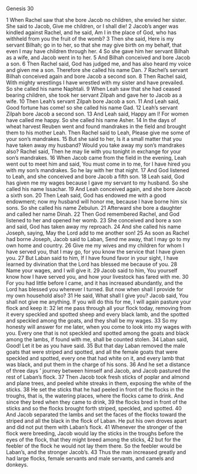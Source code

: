 Genesis 30

1	When Rachel saw that she bore Jacob no children, she envied her sister. She said to Jacob, Give me children, or I shall die!
2	Jacob’s anger was kindled against Rachel, and he said, Am I in the place of God, who has withheld from you the fruit of the womb?
3	Then she said, Here is my servant Bilhah; go in to her, so that she may give birth on my behalf, that even I may have children through her.
4	So she gave him her servant Bilhah as a wife, and Jacob went in to her.
5	And Bilhah conceived and bore Jacob a son.
6	Then Rachel said, God has judged me, and has also heard my voice and given me a son. Therefore she called his name Dan.
7	Rachel’s servant Bilhah conceived again and bore Jacob a second son.
8	Then Rachel said, With mighty wrestlings I have wrestled with my sister and have prevailed. So she called his name Naphtali.
9	When Leah saw that she had ceased bearing children, she took her servant Zilpah and gave her to Jacob as a wife.
10	Then Leah’s servant Zilpah bore Jacob a son.
11	And Leah said, Good fortune has come! so she called his name Gad.
12	Leah’s servant Zilpah bore Jacob a second son.
13	And Leah said, Happy am I! For women have called me happy. So she called his name Asher.
14	In the days of wheat harvest Reuben went and found mandrakes in the field and brought them to his mother Leah. Then Rachel said to Leah, Please give me some of your son’s mandrakes.
15	But she said to her, Is it a small matter that you have taken away my husband? Would you take away my son’s mandrakes also? Rachel said, Then he may lie with you tonight in exchange for your son’s mandrakes.
16	When Jacob came from the field in the evening, Leah went out to meet him and said, You must come in to me, for I have hired you with my son’s mandrakes. So he lay with her that night.
17	And God listened to Leah, and she conceived and bore Jacob a fifth son.
18	Leah said, God has given me my wages because I gave my servant to my husband. So she called his name Issachar.
19	And Leah conceived again, and she bore Jacob a sixth son.
20	Then Leah said, God has endowed me with a good endowment; now my husband will honor me, because I have borne him six sons. So she called his name Zebulun.
21	Afterward she bore a daughter and called her name Dinah.
22	Then God remembered Rachel, and God listened to her and opened her womb.
23	She conceived and bore a son and said, God has taken away my reproach.
24	And she called his name Joseph, saying, May the Lord add to me another son!
25	As soon as Rachel had borne Joseph, Jacob said to Laban, Send me away, that I may go to my own home and country.
26	Give me my wives and my children for whom I have served you, that I may go, for you know the service that I have given you.
27	But Laban said to him, If I have found favor in your sight, I have learned by divination that the Lord has blessed me because of you.
28	Name your wages, and I will give it.
29	Jacob said to him, You yourself know how I have served you, and how your livestock has fared with me.
30	For you had little before I came, and it has increased abundantly, and the Lord has blessed you wherever I turned. But now when shall I provide for my own household also?
31	He said, What shall I give you? Jacob said, You shall not give me anything. If you will do this for me, I will again pasture your flock and keep it:
32	let me pass through all your flock today, removing from it every speckled and spotted sheep and every black lamb, and the spotted and speckled among the goats, and they shall be my wages.
33	So my honesty will answer for me later, when you come to look into my wages with you. Every one that is not speckled and spotted among the goats and black among the lambs, if found with me, shall be counted stolen.
34	Laban said, Good! Let it be as you have said.
35	But that day Laban removed the male goats that were striped and spotted, and all the female goats that were speckled and spotted, every one that had white on it, and every lamb that was black, and put them in the charge of his sons.
36	And he set a distance of three days ’ journey between himself and Jacob, and Jacob pastured the rest of Laban’s flock.
37	Then Jacob took fresh sticks of poplar and almond and plane trees, and peeled white streaks in them, exposing the white of the sticks.
38	He set the sticks that he had peeled in front of the flocks in the troughs, that is, the watering places, where the flocks came to drink. And since they bred when they came to drink,
39	the flocks bred in front of the sticks and so the flocks brought forth striped, speckled, and spotted.
40	And Jacob separated the lambs and set the faces of the flocks toward the striped and all the black in the flock of Laban. He put his own droves apart and did not put them with Laban’s flock.
41	Whenever the stronger of the flock were breeding, Jacob would lay the sticks in the troughs before the eyes of the flock, that they might breed among the sticks,
42	but for the feebler of the flock he would not lay them there. So the feebler would be Laban’s, and the stronger Jacob’s.
43	Thus the man increased greatly and had large flocks, female servants and male servants, and camels and donkeys.

